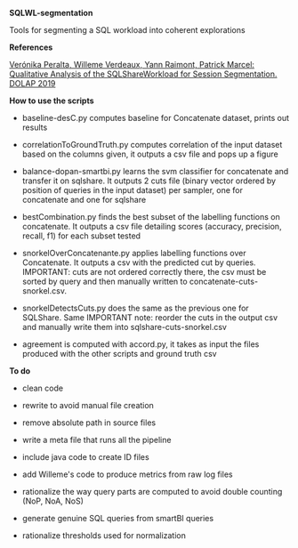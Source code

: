 **SQLWL-segmentation**

Tools for segmenting a SQL workload into coherent explorations

**References**

[Verónika Peralta, Willeme Verdeaux, Yann Raimont, Patrick Marcel: Qualitative Analysis of the SQLShareWorkload for Session Segmentation. DOLAP 2019](http://ceur-ws.org/Vol-2324/Paper18-PMarcel.pdf)


**How to use the scripts**

- baseline-desC.py computes baseline for Concatenate dataset, prints out results

- correlationToGroundTruth.py computes correlation of the input dataset based on the columns given, it outputs a csv file and pops up a figure

- balance-dopan-smartbi.py learns the svm classifier for concatenate and transfer it on sqlshare. It outputs 2 cuts file (binary vector ordered by position of queries in the input dataset) per sampler, one for concatenate and one for sqlshare

- bestCombination.py finds the best subset of the labelling functions on concatenate. It outputs a csv file detailing scores (accuracy, precision, recall, f1) for each subset tested

- snorkelOverConcatenante.py applies labelling functions over Concatenate. It outputs a csv with the predicted cut by queries. IMPORTANT: cuts are not ordered correctly there, the csv must be sorted by query and then manually written to concatenate-cuts-snorkel.csv.

- snorkelDetectsCuts.py does the same as the previous one for SQLShare. Same IMPORTANT note: reorder the cuts in the output csv and manually write them into sqlshare-cuts-snorkel.csv

- agreement is computed with accord.py, it takes as input the files produced with the other scripts and ground truth csv



**To do**

- clean code

- rewrite to avoid manual file creation

- remove absolute path in source files

- write a meta file that runs all the pipeline

- include java code to create ID files

- add Willeme's code to produce metrics from raw log files

- rationalize the way query parts are computed to avoid double counting (NoP, NoA, NoS)

- generate genuine SQL queries from smartBI queries
 
- rationalize thresholds used for normalization 